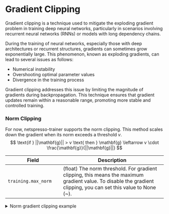 # Gradient Clipping

Gradient clipping is a technique used to mitigate the exploding gradient problem in training deep neural networks, particularly in scenarios involving recurrent neural networks (RNNs) or models with long dependency chains. 

During the training of neural networks, especially those with deep architectures or recurrent structures, gradients can sometimes grow exponentially large. This phenomenon, known as exploding gradients, can lead to several issues as follows:

- Numerical instability
- Overshooting optimal parameter values
- Divergence in the training process

Gradient clipping addresses this issue by limiting the magnitude of gradients during backpropagation. This technique ensures that gradient updates remain within a reasonable range, promoting more stable and controlled training.

### Norm Clipping
For now, netspresso-trainer supports the norm clipping. This method scales down the gradient when its norm exceeds a threshold $v$.
$$
\text{if } ||\mathbf{g}|| > v \text{ then } \mathbf{g} \leftarrow v \cdot \frac{\mathbf{g}}{||\mathbf{g}||}
$$

| Field <img width=200/> | Description |
|---|---|
| `training.max_norm` | (float) The norm threshold. For gradient clipping, this means the maximum gradient value. To disable the gradient clipping, you can set this value to None (~).|

<details>
  <summary>Norm gradient clipping example</summary>
```yaml
training:
    max_norm: 0.1
```
</details>